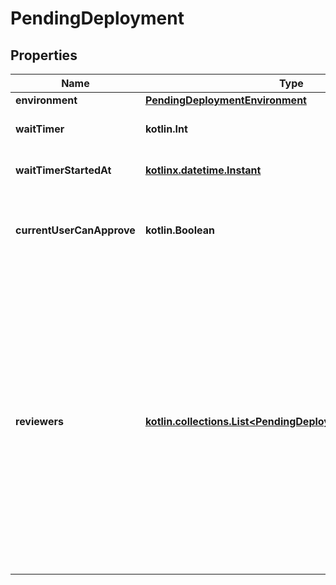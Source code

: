 
# PendingDeployment

## Properties
Name | Type | Description | Notes
------------ | ------------- | ------------- | -------------
**environment** | [**PendingDeploymentEnvironment**](PendingDeploymentEnvironment.md) |  | 
**waitTimer** | **kotlin.Int** | The set duration of the wait timer | 
**waitTimerStartedAt** | [**kotlinx.datetime.Instant**](kotlinx.datetime.Instant.md) | The time that the wait timer began. | 
**currentUserCanApprove** | **kotlin.Boolean** | Whether the currently authenticated user can approve the deployment | 
**reviewers** | [**kotlin.collections.List&lt;PendingDeploymentReviewersInner&gt;**](PendingDeploymentReviewersInner.md) | The people or teams that may approve jobs that reference the environment. You can list up to six users or teams as reviewers. The reviewers must have at least read access to the repository. Only one of the required reviewers needs to approve the job for it to proceed. | 



